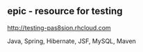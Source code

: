 epic - resource for testing
-
http://testing-pas8sion.rhcloud.com

Java, Spring, Hibernate, JSF, MySQL, Maven

